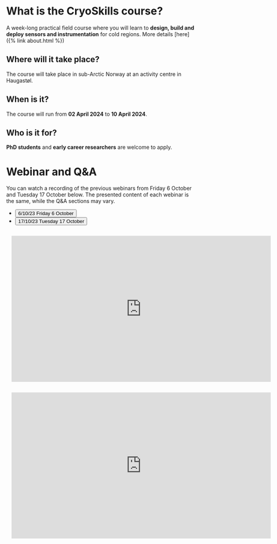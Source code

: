 # What is the CryoSkills course?
A week-long practical field course where you will learn to **design, build and deploy sensors and instrumentation** for cold regions.
More details [here]({% link about.html %})

## Where will it take place?
The course will take place in sub-Arctic Norway at an activity centre in Haugastøl.

## When is it?
The course will run from **02 April 2024** to **10 April 2024**.

## Who is it for?
**PhD students** and **early career researchers** are welcome to apply.

# Webinar and Q&A
You can watch a recording of the previous webinars from Friday 6 October and Tuesday 17 October below.  The presented content of each webinar is the same, while the Q&A sections may vary. 

<ul class="nav nav-tabs" id="myTab" role="tablist">
  <li class="nav-item" role="presentation">
    <button class="nav-link active" id="friday-tab" data-bs-toggle="tab" data-bs-target="#friday" type="button" role="tab" aria-controls="friday" aria-selected="true">
        <span class="d-inline d-lg-none">6/10/23</span>
        <span class="d-lg-inline d-none">Friday 6 October</span>
    </button>
  </li>
  <li class="nav-item" role="presentation">
    <button class="nav-link" id="tuesday-tab" data-bs-toggle="tab" data-bs-target="#tuesday" type="button" role="tab" aria-controls="tuesday" aria-selected="false">
        <span class="d-inline d-lg-none">17/10/23</span>
        <span class="d-lg-inline d-none">Tuesday 17 October</span>
    </button>
  </li>
</ul>
<div class="tab-content" id="myTabContent">
  <div class="tab-pane fade show active" id="friday" role="tabpanel" aria-labelledby="friday-tab" style="padding:1em">
    <iframe id="ytplayer" type="text/html" class="col-12" width="690px" height="388px" src="https://youtube.com/embed/SYny-Psloe8?si=ZzdE1BlWfNgWfsOO?autoplay=0&origin=http://www.cryoskills.com" frameborder="0"></iframe>
  </div>
  <div class="tab-pane fade" id="tuesday" role="tabpanel" aria-labelledby="tuesday-tab" style="padding:1em">
    <iframe id="ytplayer" type="text/html" class="col-12" width="690px" height="388px" src="https://youtube.com/embed/1VKJjF6_fss?si=ZzdE1BlWfNgWfsOO?autoplay=0&origin=http://www.cryoskills.com" frameborder="0"></iframe>
  </div>
</div>


